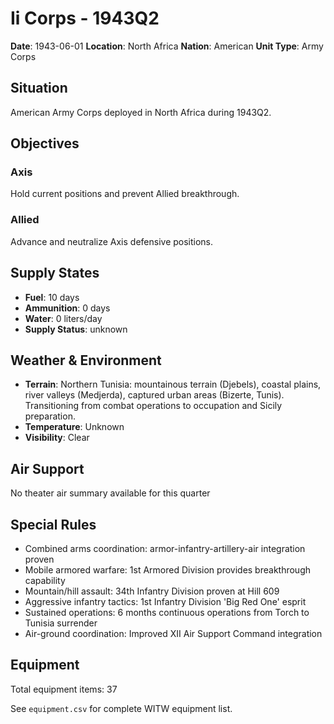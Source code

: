 # Ii Corps - 1943Q2

**Date**: 1943-06-01
**Location**: North Africa
**Nation**: American
**Unit Type**: Army Corps

## Situation

American Army Corps deployed in North Africa during 1943Q2.

## Objectives

### Axis
Hold current positions and prevent Allied breakthrough.

### Allied
Advance and neutralize Axis defensive positions.

## Supply States

- **Fuel**: 10 days
- **Ammunition**: 0 days
- **Water**: 0 liters/day
- **Supply Status**: unknown

## Weather & Environment

- **Terrain**: Northern Tunisia: mountainous terrain (Djebels), coastal plains, river valleys (Medjerda), captured urban areas (Bizerte, Tunis). Transitioning from combat operations to occupation and Sicily preparation.
- **Temperature**: Unknown
- **Visibility**: Clear

## Air Support

No theater air summary available for this quarter

## Special Rules

- Combined arms coordination: armor-infantry-artillery-air integration proven
- Mobile armored warfare: 1st Armored Division provides breakthrough capability
- Mountain/hill assault: 34th Infantry Division proven at Hill 609
- Aggressive infantry tactics: 1st Infantry Division 'Big Red One' esprit
- Sustained operations: 6 months continuous operations from Torch to Tunisia surrender
- Air-ground coordination: Improved XII Air Support Command integration

## Equipment

Total equipment items: 37

See `equipment.csv` for complete WITW equipment list.
